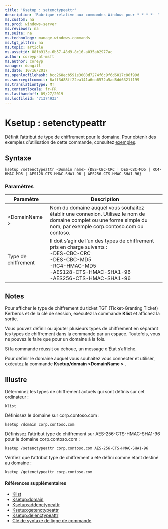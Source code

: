 ```yaml
---
title: 'Ksetup : setenctypeattr'
description: 'Rubrique relative aux commandes Windows pour * * * *- '
ms.custom: na
ms.prod: windows-server
ms.reviewer: na
ms.suite: na
ms.technology: manage-windows-commands
ms.tgt_pltfrm: na
ms.topic: article
ms.assetid: 88fb913e-6b57-48d9-8c16-a035ab2977ac
author: coreyp-at-msft
ms.author: coreyp
manager: dongill
ms.date: 10/16/2017
ms.openlocfilehash: bcc268ecb591e3008d7274f6c9f6d6017c86f99d
ms.sourcegitcommit: 6aff3d88ff22ea141a6ea6572a5ad8dd6321f199
ms.translationtype: MT
ms.contentlocale: fr-FR
ms.lasthandoff: 09/27/2019
ms.locfileid: "71374933"
---
```

# <a name="ksetupsetenctypeattr"></a>Ksetup : setenctypeattr



Définit l’attribut de type de chiffrement pour le domaine. Pour obtenir des exemples d’utilisation de cette commande, consultez [exemples](#BKMK_Examples).

## <a name="syntax"></a>Syntaxe

```
ksetup /setenctypeattr <Domain name> {DES-CBC-CRC | DES-CBC-MD5 | RC4-HMAC-MD5 | AES128-CTS-HMAC-SHA1-96 | AES256-CTS-HMAC-SHA1-96}
```

### <a name="parameters"></a>Paramètres

|Paramètre|Description|
|---------|-----------|
|\<DomainName >|Nom du domaine auquel vous souhaitez établir une connexion. Utilisez le nom de domaine complet ou une forme simple du nom, par exemple corp.contoso.com ou contoso.|
|Type de chiffrement|Il doit s’agir de l’un des types de chiffrement pris en charge suivants :</br>-DES-CBC-CRC</br>-DES-CBC-MD5</br>-RC4-HMAC-MD5</br>-AES128-CTS-HMAC-SHA1-96</br>-AES256-CTS-HMAC-SHA1-96|

## <a name="remarks"></a>Notes

Pour afficher le type de chiffrement du ticket TGT (Ticket-Granting Ticket) Kerberos et de la clé de session, exécutez la commande **Klist** et affichez la sortie.

Vous pouvez définir ou ajouter plusieurs types de chiffrement en séparant les types de chiffrement dans la commande par un espace. Toutefois, vous ne pouvez le faire que pour un domaine à la fois.

Si la commande réussit ou échoue, un message d’État s’affiche.

Pour définir le domaine auquel vous souhaitez vous connecter et utiliser, exécutez la commande **Ksetup/domain \<DomainName >** .

## <a name="BKMK_Examples"></a>Illustre

Déterminez les types de chiffrement actuels qui sont définis sur cet ordinateur :
```
klist
```
Définissez le domaine sur corp.contoso.com :
```
ksetup /domain corp.contoso.com
```
Définissez l’attribut type de chiffrement sur AES-256-CTS-HMAC-SHA1-96 pour le domaine corp.contoso.com :
```
ksetup /setenctypeattr corp.contoso.com AES-256-CTS-HMAC-SHA1-96
```
Vérifiez que l’attribut type de chiffrement a été défini comme étant destiné au domaine :
```
ksetup /getenctypeattr corp.contoso.com
```

#### <a name="additional-references"></a>Références supplémentaires

-   [Klist](klist.md)
-   [Ksetup:domain](ksetup-domain.md)
-   [Ksetup:addenctypeattr](ksetup-addenctypeattr.md)
-   [Ksetup:getenctypeattr](ksetup-getenctypeattr.md)
-   [Ksetup:delenctypeattr](ksetup-delenctypeattr.md)
-   [Clé de syntaxe de ligne de commande](command-line-syntax-key.md)